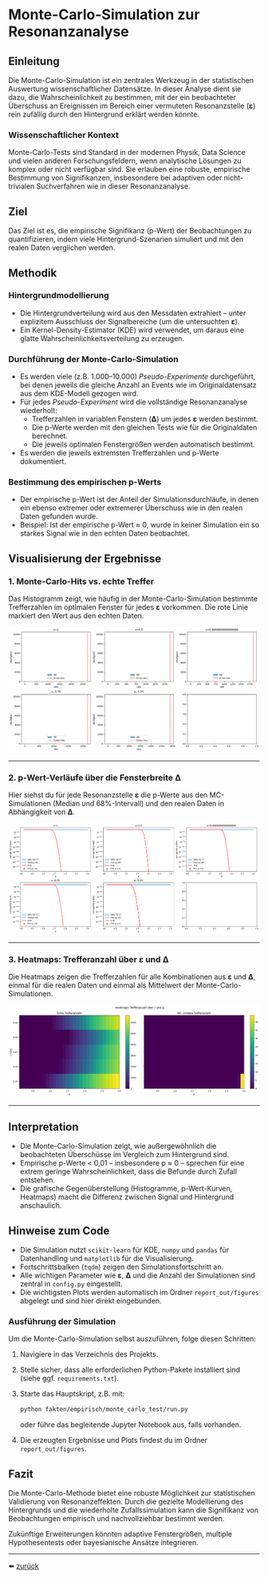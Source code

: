 # Monte-Carlo-Simulation zur Resonanzanalyse

## Einleitung

Die Monte-Carlo-Simulation ist ein zentrales Werkzeug in der statistischen Auswertung wissenschaftlicher Datensätze. In dieser Analyse dient sie dazu, die Wahrscheinlichkeit zu bestimmen, mit der ein beobachteter Überschuss an Ereignissen im Bereich einer vermuteten Resonanzstelle (**ε**) rein zufällig durch den Hintergrund erklärt werden könnte.

### Wissenschaftlicher Kontext

Monte-Carlo-Tests sind Standard in der modernen Physik, Data Science und vielen anderen Forschungsfeldern, wenn analytische Lösungen zu komplex oder nicht verfügbar sind. Sie erlauben eine robuste, empirische Bestimmung von Signifikanzen, insbesondere bei adaptiven oder nicht-trivialen Suchverfahren wie in dieser Resonanzanalyse.

## Ziel

Das Ziel ist es, die empirische Signifikanz (p-Wert) der Beobachtungen zu quantifizieren, indem viele Hintergrund-Szenarien simuliert und mit den realen Daten verglichen werden.

## Methodik

### Hintergrundmodellierung

* Die Hintergrundverteilung wird aus den Messdaten extrahiert – unter explizitem Ausschluss der Signalbereiche (um die untersuchten **ε**).
* Ein Kernel-Density-Estimator (KDE) wird verwendet, um daraus eine glatte Wahrscheinlichkeitsverteilung zu erzeugen.

### Durchführung der Monte-Carlo-Simulation

* Es werden viele (z.B. 1.000–10.000) *Pseudo-Experimente* durchgeführt, bei denen jeweils die gleiche Anzahl an Events wie im Originaldatensatz aus dem KDE-Modell gezogen wird.
* Für jedes *Pseudo-Experiment* wird die vollständige Resonanzanalyse wiederholt:
  * Trefferzahlen in variablen Fenstern (**Δ**) um jedes **ε** werden bestimmt.
  * Die p-Werte werden mit den gleichen Tests wie für die Originaldaten berechnet.
  * Die jeweils optimalen Fenstergrößen werden automatisch bestimmt.
* Es werden die jeweils extremsten Trefferzahlen und p-Werte dokumentiert.

### Bestimmung des empirischen p-Werts

* Der empirische p-Wert ist der Anteil der Simulationsdurchläufe, in denen ein ebenso extremer oder extremerer Überschuss wie in den realen Daten gefunden wurde.
* Beispiel: Ist der empirische p-Wert ≈ 0, wurde in keiner Simulation ein so starkes Signal wie in den echten Daten beobachtet.

## Visualisierung der Ergebnisse

### 1. Monte-Carlo-Hits vs. echte Treffer

Das Histogramm zeigt, wie häufig in der Monte-Carlo-Simulation bestimmte Trefferzahlen im optimalen Fenster für jedes **ε** vorkommen. Die rote Linie markiert den Wert aus den echten Daten.

![Histogramm MC vs Echt](report_out/figures/hist_mc_vs_real_hits.png)

---

### 2. p-Wert-Verläufe über die Fensterbreite **Δ**

Hier siehst du für jede Resonanzstelle **ε** die p-Werte aus den MC-Simulationen (Median und 68%-Intervall) und den realen Daten in Abhängigkeit von **Δ**.

![p-Wert-Verläufe](report_out/figures/pvalue_curves.png)

---

### 3. Heatmaps: Trefferanzahl über **ε** und **Δ**

Die Heatmaps zeigen die Trefferzahlen für alle Kombinationen aus **ε** und **Δ**, einmal für die realen Daten und einmal als Mittelwert der Monte-Carlo-Simulationen.

![Heatmaps Trefferanzahl](report_out/figures/heatmaps_hits.png)

---

## Interpretation

* Die Monte-Carlo-Simulation zeigt, wie außergewöhnlich die beobachteten Überschüsse im Vergleich zum Hintergrund sind.
* Empirische p-Werte < 0,01 – insbesondere p ≈ 0 – sprechen für eine extrem geringe Wahrscheinlichkeit, dass die Befunde durch Zufall entstehen.
* Die grafische Gegenüberstellung (Histogramme, p-Wert-Kurven, Heatmaps) macht die Differenz zwischen Signal und Hintergrund anschaulich.

## Hinweise zum Code

* Die Simulation nutzt `scikit-learn` für KDE, `numpy` und `pandas` für Datenhandling und `matplotlib` für die Visualisierung.
* Fortschrittsbalken (`tqdm`) zeigen den Simulationsfortschritt an.
* Alle wichtigen Parameter wie **ε**, **Δ** und die Anzahl der Simulationen sind zentral in `config.py` eingestellt.
* Die wichtigsten Plots werden automatisch im Ordner `report_out/figures` abgelegt und sind hier direkt eingebunden.

### Ausführung der Simulation

Um die Monte-Carlo-Simulation selbst auszuführen, folge diesen Schritten:

1. Navigiere in das Verzeichnis des Projekts.
2. Stelle sicher, dass alle erforderlichen Python-Pakete installiert sind (siehe ggf. `requirements.txt`).
3. Starte das Hauptskript, z.B. mit:

   ```bash
   python fakten/empirisch/monte_carlo_test/run.py
   ```

   oder führe das begleitende Jupyter Notebook aus, falls vorhanden.

4. Die erzeugten Ergebnisse und Plots findest du im Ordner `report_out/figures`.

## Fazit

Die Monte-Carlo-Methode bietet eine robuste Möglichkeit zur statistischen Validierung von Resonanzeffekten. Durch die gezielte Modellierung des Hintergrunds und die wiederholte Zufallssimulation kann die Signifikanz von Beobachtungen empirisch und nachvollziehbar bestimmt werden.

Zukünftige Erweiterungen könnten adaptive Fenstergrößen, multiple Hypothesentests oder bayesianische Ansätze integrieren.

---

⬅️ [zurück](../../../README.md)
